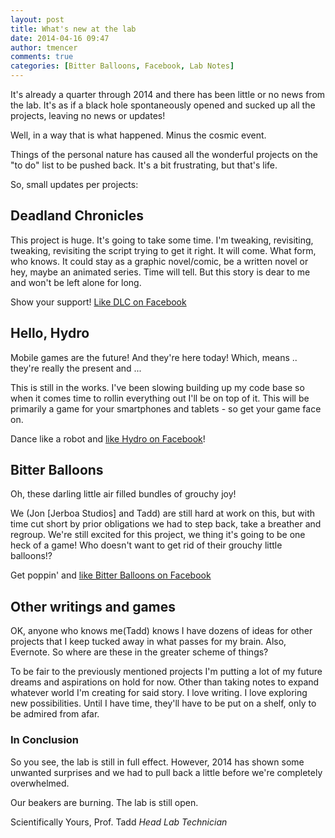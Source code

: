 ```yaml
---
layout: post
title: What's new at the lab
date: 2014-04-16 09:47
author: tmencer
comments: true
categories: [Bitter Balloons, Facebook, Lab Notes]
---
```

It's already a quarter through 2014 and there has been little or no news from the lab. It's as if a black hole spontaneously opened and sucked up all the projects, leaving no news or updates!

Well, in a way that is what happened. Minus the cosmic event.

Things of the personal nature has caused all the wonderful projects on the "to do" list to be pushed back. It's a bit frustrating, but that's life.

So, small updates per projects:
<h2>Deadland Chronicles</h2>
This project is huge. It's going to take some time. I'm tweaking, revisiting, tweaking, revisiting the script trying to get it right. It will come. What form, who knows. It could stay as a graphic novel/comic, be a written novel or hey, maybe an animated series. Time will tell. But this story is dear to me and won't be left alone for long.

Show your support! <a href="https://www.facebook.com/deadlandchronicles" target="_blank">Like DLC on Facebook</a>
<h2>Hello, Hydro</h2>
Mobile games are the future! And they're here today! Which, means .. they're really the present and ...

This is still in the works. I've been slowing building up my code base so when it comes time to rollin everything out I'll be on top of it. This will be primarily a game for your smartphones and tablets - so get your game face on.

Dance like a robot and <a href="https://www.facebook.com/HelloHydro" target="_blank">like Hydro on Facebook</a>!
<h2>Bitter Balloons</h2>
Oh, these darling little air filled bundles of grouchy joy!

We (Jon [Jerboa Studios] and Tadd) are still hard at work on this, but with time cut short by prior obligations we had to step back, take a breather and regroup. We're still excited for this project, we thing it's going to be one heck of a game! Who doesn't want to get rid of their grouchy little balloons!?

Get poppin' and <a href="https://www.facebook.com/bitterballoons" target="_blank">like Bitter Balloons on Facebook</a>
<h2>Other writings and games</h2>
OK, anyone who knows me(Tadd) knows I have dozens of ideas for other projects that I keep tucked away in what passes for my brain. Also, Evernote. So where are these in the greater scheme of things?

To be fair to the previously mentioned projects I'm putting a lot of my future dreams and aspirations on hold for now. Other than taking notes to expand whatever world I'm creating for said story. I love writing. I love exploring new possibilities. Until I have time, they'll have to be put on a shelf, only to be admired from afar.
<h3>In Conclusion</h3>
So you see, the lab is still in full effect. However, 2014 has shown some unwanted surprises and we had to pull back a little before we're completely overwhelmed.

Our beakers are burning. The lab is still open.

Scientifically Yours,
Prof. Tadd
<em>Head Lab Technician  </em>
